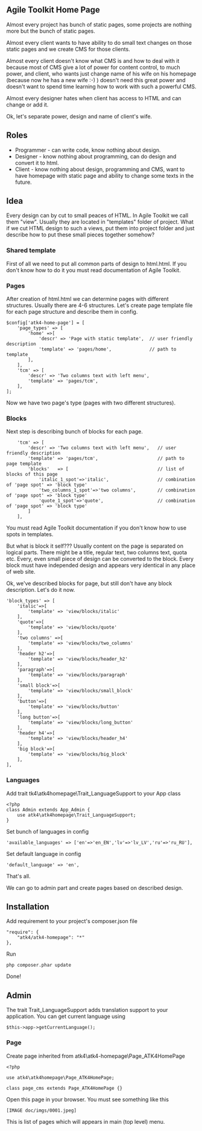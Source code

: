 Agile Toolkit Home Page
-----------------------

Almost every project has bunch of static pages, some projects are nothing more but the bunch of static pages.

Almost every client wants to have ability to do small text changes on those static pages and we create CMS for those clients.

Almost every client doesn't know what CMS is and how to deal with it because most of CMS give a lot of power for content control,
to much power, and client, who wants just change name of his wife on his homepage (because now he has a new wife :-) )
doesn't need this great power and doesn't want to spend time learning how to work with such a powerful CMS.

Almost every designer hates when client has access to HTML and can change or add it.

Ok, let's separate power, design and name of client's wife.


## Roles

* Programmer - can write code, know nothing about design.
* Designer - know nothing about programming, can do design and convert it to html.
* Client - know nothing about design, programming and CMS, want to have homepage with static page and ability
to change some texts in the future.


## Idea

Every design can by cut to small peaces of HTML. In Agile Toolkit we call them "view".
Usually they are located in "templates" folder of project.
What if we cut HTML design to such a views, put them into project folder and just describe how to put these small pieces together somehow?

### Shared template

First of all we need to put all common parts of design to html.html.
If you don't know how to do it you must read documentation of Agile Toolkit.

### Pages

After creation of html.html we can determine pages with different structures. Usually there are 4-6 structures.
Let's create page template file for each page structure and describe them in config.

    $config['atk4-home-page'] = [
        'page_types' => [
            'home' =>[
                'descr' => 'Page with static template',  // user friendly description
                'template' => 'pages/home',              // path to template
            ],
        ],
        'tcm' => [
            'descr' => 'Two columns text with left menu',
            'template' => 'pages/tcm',
        ],
    ];


Now we have two page's type (pages with two different structures).

### Blocks

Next step is describing bunch of blocks for each page.


        'tcm' => [
            'descr' => 'Two columns text with left menu',   // user friendly description
            'template' => 'pages/tcm',                      // path to page template
            'blocks'   => [                                 // list of blocks of this page
                'italic_1_spot'=>'italic',                  // combination of 'page spot' => 'block type'
                'two_columns_1_spot'=>'two columns',        // combination of 'page spot' => 'block type'
                'quote_1_spot'=>'quote',                    // combination of 'page spot' => 'block type'
            ]
        ],

You must read Agile Toolkit documentation if you don't know how to use spots in templates.

But what is block it self???
Usually content on the page is separated on logical parts. There might be a title, regular text, two columns text, quota etc.
Every, even small piece of design can be converted to the block. Every block must have independed design and appears very identical
in any place of web site.

Ok, we've described blocks for page, but still don't have any block description. Let's do it now.


    'block_types' => [
        'italic'=>[
            'template' => 'view/blocks/italic'
        ],
        'quote'=>[
            'template' => 'view/blocks/quote'
        ],
        'two columns' =>[
            'template' => 'view/blocks/two_columns'
        ],
        'header h2'=>[
            'template' => 'view/blocks/header_h2'
        ],
        'paragraph'=>[
            'template' => 'view/blocks/paragraph'
        ],
        'small block'=>[
            'template' => 'view/blocks/small_block'
        ],
        'button'=>[
            'template' => 'view/blocks/button'
        ],
        'long button'=>[
            'template' => 'view/blocks/long_button'
        ],
        'header h4'=>[
            'template' => 'view/blocks/header_h4'
        ],
        'big block'=>[
            'template' => 'view/blocks/big_block'
        ],
    ],

### Languages

Add trait tk4\atk4homepage\Trait_LanguageSupport to your App class

    <?php
    class Admin extends App_Admin {
        use atk4\atk4homepage\Trait_LanguageSupport;
    }

Set bunch of languages in config

    'available_languages' => ['en'=>'en_EN','lv'=>'lv_LV','ru'=>'ru_RU'],

Set default language in config

    'default_language' => 'en',

That's all.

We can go to admin part and create pages based on described design.

## Installation

Add requirement to your project's composer.json file


    "require": {
        "atk4/atk4-homepage": "*"
    },

Run

    php composer.phar update

Done!

## Admin


The trait Trait_LanguageSupport adds translation support to your application. You can get current language using

    $this->app->getCurrentLanguage();

### Page

Create page inherited from atk4\atk4-homepage\Page_ATK4HomePage

    <?php

    use atk4\atk4homepage\Page_ATK4HomePage;

    class page_cms extends Page_ATK4HomePage {}


Open this page in your browser. You must see something like this

    [IMAGE doc/imgs/0001.jpeg]

This is list of pages which will appears in main (top level) menu.














